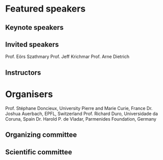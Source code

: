 # Featured speakers

## Keynote speakers


## Invited speakers

Prof. Eörs Szathmary
Prof. Jeff Krichmar
Prof. Arne Dietrich

## Instructors


# Organisers

Prof. Stéphane Doncieux, University Pierre and Marie Curie, France
Dr. Joshua Auerbach, EPFL, Switzerland
Prof. Richard Duro, Universidade da Coruna, Spain
Dr. Harold P. de Vladar, Parmenides Foundation, Germany

## Organizing committee


## Scientific committee
